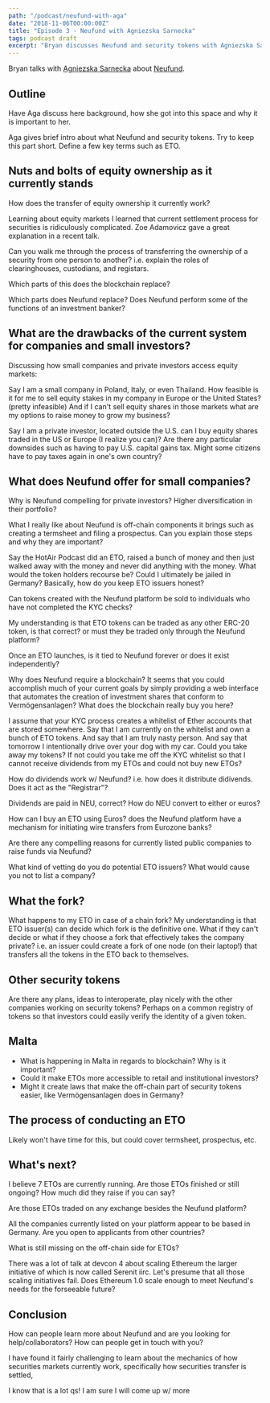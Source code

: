 ```yaml
---
path: "/podcast/neufund-with-aga"
date: "2018-11-06T00:00:00Z"
title: "Episode 3 - Neufund with Agniezska Sarnecka"
tags: podcast draft
excerpt: "Bryan discusses Neufund and security tokens with Agniezska Sarnecka"
---
```


Bryan talks with [Agniezska Sarnecka](https://twitter.com/vanilizer) about [Neufund](https://neufund.org).

## Outline

Have Aga discuss here background, how she got into this space and why it is important to her.

Aga gives brief intro about what Neufund and security tokens. Try to keep this part short. Define a few key terms such as ETO.

## Nuts and bolts of equity ownership as it currently stands

How does the transfer of equity ownership it currently work?

Learning about equity markets I learned that current settlement process for securities is ridiculously complicated. Zoe Adamovicz gave a great explanation in a recent talk.

Can you walk me through the process of transferring the ownership of a security from one person to another? i.e. explain the roles of clearinghouses, custodians, and registars.

Which parts of this does the blockchain replace?

Which parts does Neufund replace? Does Neufund perform some of the functions of an investment banker?

## What are the drawbacks of the current system for companies and small investors?

Discussing how small companies and private investors access equity markets:

Say I am a small company in Poland, Italy, or even Thailand. How feasible is it for me to sell equity stakes in my company in Europe or the United States? (pretty infeasible) And if I can't sell equity shares in those markets what are my options to raise money to grow my business?

Say I am a private investor, located outside the U.S. can I buy equity shares traded in the US or Europe (I realize you can)? Are there any particular downsides such as having to pay U.S. capital gains tax. Might some citizens have to pay taxes again in one's own country?


## What does Neufund offer for small companies?

Why is Neufund compelling for private investors? Higher diversification in their portfolio?

What I really like about Neufund is off-chain components it brings such as creating a termsheet
and filing a prospectus. Can you explain those steps and why they are important?

Say the HotAir Podcast did an ETO, raised a bunch of money and then just walked away with the money and never did anything with the money. What would the token holders recourse be? Could I ultimately be jailed in Germany? Basically, how do you keep ETO issuers honest?

Can tokens created with the Neufund platform be sold to individuals who have not completed the KYC checks?

My understanding is that ETO tokens can be traded as any other ERC-20 token, is that correct? or must they be traded only through the Neufund platform?

Once an ETO launches, is it tied to Neufund forever or does it exist independently?

Why does Neufund require a blockchain? It seems that you could accomplish much of your current goals by simply providing a web interface that automates the creation of investment shares that conform to Vermögensanlagen? What does the blockchain really buy you here?

I assume that your KYC process creates a whitelist of Ether accounts that are stored somewhere.  Say that I am currently on the whitelist and own a bunch of ETO tokens. And say that I am truly nasty person. And say that tomorrow  I intentionally drive over your dog with my car. Could you take away my tokens? If not could you take me off the KYC whitelist so that I cannot receive dividends from my ETOs and could not buy new ETOs?

How do dividends work w/ Neufund? i.e. how does it distribute didivends. Does it act as the "Registrar"?

Dividends are paid in NEU, correct? How do NEU convert to either or euros?

How can I buy an ETO using Euros? does the Neufund platform have a mechanism for initiating wire transfers from Eurozone banks?

Are there any compelling reasons for currently listed public companies to raise funds via Neufund?

What kind of vetting do you do potential ETO issuers? What would cause you not to list a company?

## What the fork?

What happens to my ETO in case of a chain fork? My understanding is that ETO issuer(s) can decide which fork is the definitive one. What if they can't decide or what if they choose a fork that effectively takes the company private? i.e. an issuer could create a fork of one node (on their laptop!) that transfers all the 
tokens in the ETO back to themselves.

## Other security tokens

Are there any plans, ideas to interoperate, play nicely with the other companies working on security tokens? Perhaps on a common registry of tokens so that investors could easily verify the identity of a given token.

## Malta

* What is happening in Malta in regards to blockchain? Why is it important?
* Could it make ETOs more accessible to retail and institutional investors?
* Might it create laws that make the off-chain part of security tokens easier, like Vermögensanlagen 
does in Germany?

## The process of conducting an ETO

Likely won't have time for this, but could cover termsheet, prospectus, etc.


## What's next?

I believe 7 ETOs are currently running. Are those ETOs finished or still ongoing? How much did they raise if you can say?

Are those ETOs traded on any exchange besides the Neufund platform?

All the companies currently listed on your platform appear to be based in Germany. Are you open to applicants from other countries?

What is still missing on the off-chain side for ETOs?

There was a lot of talk at devcon 4 about scaling Ethereum the larger initiative of which is now called Serenit iirc. Let's presume that all those scaling initiatives fail. Does Ethereum 1.0 scale enough to meet Neufund's needs for the forseeable future?

## Conclusion

How can people learn more about Neufund and are you looking for help/collaborators? How can people get in touch with you?

I have found it fairly challenging to learn about the mechanics of how securities markets currently work, specifically how securities transfer is settled, 

I know that is a lot qs! I am sure I will come up w/ more
